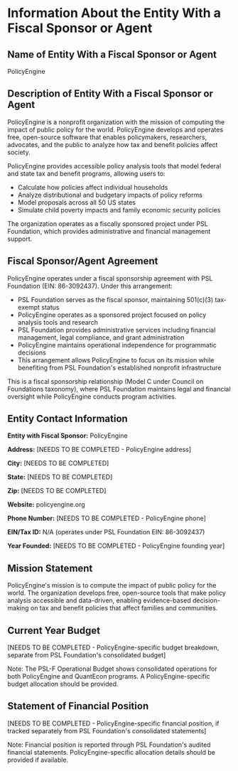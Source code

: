 # Information About the Entity With a Fiscal Sponsor or Agent

## Name of Entity With a Fiscal Sponsor or Agent

PolicyEngine

## Description of Entity With a Fiscal Sponsor or Agent

PolicyEngine is a nonprofit organization with the mission of computing the impact of public policy for the world. PolicyEngine develops and operates free, open-source software that enables policymakers, researchers, advocates, and the public to analyze how tax and benefit policies affect society.

PolicyEngine provides accessible policy analysis tools that model federal and state tax and benefit programs, allowing users to:
- Calculate how policies affect individual households
- Analyze distributional and budgetary impacts of policy reforms
- Model proposals across all 50 US states
- Simulate child poverty impacts and family economic security policies

The organization operates as a fiscally sponsored project under PSL Foundation, which provides administrative and financial management support.

## Fiscal Sponsor/Agent Agreement

PolicyEngine operates under a fiscal sponsorship agreement with PSL Foundation (EIN: 86-3092437). Under this arrangement:

- PSL Foundation serves as the fiscal sponsor, maintaining 501(c)(3) tax-exempt status
- PolicyEngine operates as a sponsored project focused on policy analysis tools and research
- PSL Foundation provides administrative services including financial management, legal compliance, and grant administration
- PolicyEngine maintains operational independence for programmatic decisions
- This arrangement allows PolicyEngine to focus on its mission while benefiting from PSL Foundation's established nonprofit infrastructure

This is a fiscal sponsorship relationship (Model C under Council on Foundations taxonomy), where PSL Foundation maintains legal and financial oversight while PolicyEngine conducts program activities.

## Entity Contact Information

**Entity with Fiscal Sponsor:** PolicyEngine

**Address:** [NEEDS TO BE COMPLETED - PolicyEngine address]

**City:** [NEEDS TO BE COMPLETED]

**State:** [NEEDS TO BE COMPLETED]

**Zip:** [NEEDS TO BE COMPLETED]

**Website:** policyengine.org

**Phone Number:** [NEEDS TO BE COMPLETED - PolicyEngine phone]

**EIN/Tax ID:** N/A (operates under PSL Foundation EIN: 86-3092437)

**Year Founded:** [NEEDS TO BE COMPLETED - PolicyEngine founding year]

## Mission Statement

PolicyEngine's mission is to compute the impact of public policy for the world. The organization develops free, open-source tools that make policy analysis accessible and data-driven, enabling evidence-based decision-making on tax and benefit policies that affect families and communities.

## Current Year Budget

[NEEDS TO BE COMPLETED - PolicyEngine-specific budget breakdown, separate from PSL Foundation's consolidated budget]

Note: The PSL-F Operational Budget shows consolidated operations for both PolicyEngine and QuantEcon programs. A PolicyEngine-specific budget allocation should be provided.

## Statement of Financial Position

[NEEDS TO BE COMPLETED - PolicyEngine-specific financial position, if tracked separately from PSL Foundation's consolidated statements]

Note: Financial position is reported through PSL Foundation's audited financial statements. PolicyEngine-specific allocation details should be provided if available.

